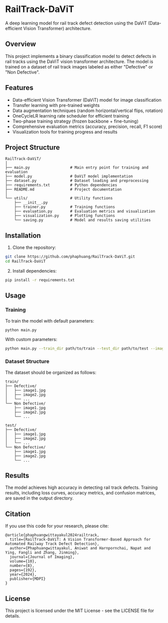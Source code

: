 # RailTrack-DaViT

A deep learning model for rail track defect detection using the DaViT (Data-efficient Vision Transformer) architecture.

## Overview

This project implements a binary classification model to detect defects in rail tracks using the DaViT vision transformer architecture. The model is trained on a dataset of rail track images labeled as either "Defective" or "Non Defective".

## Features

- Data-efficient Vision Transformer (DaViT) model for image classification
- Transfer learning with pre-trained weights
- Data augmentation techniques (random horizontal/vertical flips, rotation)
- OneCycleLR learning rate scheduler for efficient training
- Two-phase training strategy (frozen backbone + fine-tuning)
- Comprehensive evaluation metrics (accuracy, precision, recall, F1 score)
- Visualization tools for training progress and results

## Project Structure

```
RailTrack-DaViT/
│
├── main.py                  # Main entry point for training and evaluation
├── model.py                 # DaViT model implementation
├── dataset.py               # Dataset loading and preprocessing
├── requirements.txt         # Python dependencies
├── README.md                # Project documentation
│
└── utils/                   # Utility functions
    ├── __init__.py
    ├── trainer.py           # Training functions
    ├── evaluation.py        # Evaluation metrics and visualization
    ├── visualization.py     # Plotting functions
    └── saving.py            # Model and results saving utilities
```

## Installation

1. Clone the repository:
```bash
git clone https://github.com/phaphuang/RailTrack-DaViT.git
cd RailTrack-DaViT
```

2. Install dependencies:
```bash
pip install -r requirements.txt
```

## Usage

### Training

To train the model with default parameters:

```bash
python main.py
```

With custom parameters:

```bash
python main.py --train_dir path/to/train --test_dir path/to/test --image_size 224 --batch_size 16 --num_epochs 90 --fine_tune_epochs 10
```

### Dataset Structure

The dataset should be organized as follows:

```
train/
├── Defective/
│   ├── image1.jpg
│   ├── image2.jpg
│   └── ...
└── Non Defective/
    ├── image1.jpg
    ├── image2.jpg
    └── ...

test/
├── Defective/
│   ├── image1.jpg
│   ├── image2.jpg
│   └── ...
└── Non Defective/
    ├── image1.jpg
    ├── image2.jpg
    └── ...
```

## Results

The model achieves high accuracy in detecting rail track defects. Training results, including loss curves, accuracy metrics, and confusion matrices, are saved in the output directory.

## Citation

If you use this code for your research, please cite:

```
@article{phaphuangwittayakul2024railtrack,
  title={RailTrack-DaViT: A Vision Transformer-Based Approach for Automated Railway Track Defect Detection},
  author={Phaphuangwittayakul, Aniwat and Harnpornchai, Napat and Ying, Fangli and Zhang, Jinming},
  journal={Journal of Imaging},
  volume={10},
  number={8},
  pages={192},
  year={2024},
  publisher={MDPI}
}
```

## License

This project is licensed under the MIT License - see the LICENSE file for details.
